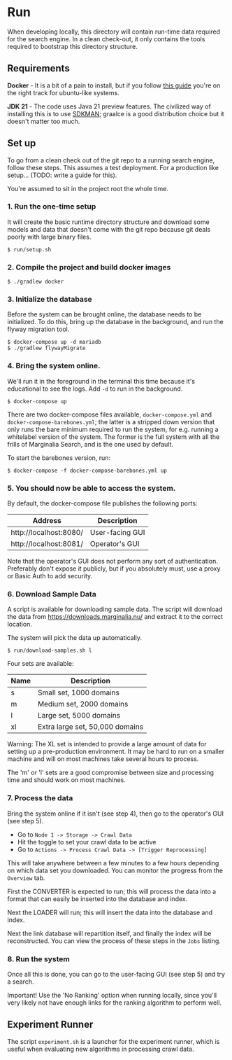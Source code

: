 # Run

When developing locally, this directory will contain run-time data required for
the search engine. In a clean check-out, it only contains the tools required to 
bootstrap this directory structure.

## Requirements

**Docker** - It is a bit of a pain to install, but if you follow
[this guide](https://docs.docker.com/engine/install/ubuntu/#install-using-the-repository) you're on the right track for ubuntu-like systems.

**JDK 21** - The code uses Java 21 preview features. 
The civilized way of installing this is to use [SDKMAN](https://sdkman.io/);
graalce is a good distribution choice but it doesn't matter too much.

## Set up

To go from a clean check out of the git repo to a running search engine,
follow these steps.  This assumes a test deployment.  For a production like
setup... (TODO: write a guide for this).

You're assumed to sit in the project root the whole time.

### 1. Run the one-time setup

It will create the basic runtime directory structure and download some models and 
data that doesn't come with the git repo because git deals poorly with large binary files.

```shell
$ run/setup.sh
```

### 2. Compile the project and build docker images

```shell
$ ./gradlew docker
```

### 3. Initialize the database

Before the system can be brought online, the database needs to be initialized.  To do this,
bring up the database in the background, and run the flyway migration tool.

```shell
$ docker-compose up -d mariadb
$ ./gradlew flywayMigrate
```

### 4. Bring the system online. 

We'll run it in the foreground in the terminal this time because it's educational to see the logs. 
Add `-d` to run in the background.

```shell
$ docker-compose up
```

There are two docker-compose files available, `docker-compose.yml` and `docker-compose-barebones.yml`;
the latter is a stripped down version that only runs the bare minimum required to run the system, for e.g.
running a whitelabel version of the system.  The former is the full system with all the frills of
Marginalia Search, and is the one used by default.

To start the barebones version, run:

```shell
$ docker-compose -f docker-compose-barebones.yml up
```

### 5. You should now be able to access the system.

By default, the docker-compose file publishes the following ports:

| Address                 | Description      |
|-------------------------|------------------|
| http://localhost:8080/ | User-facing GUI  |
| http://localhost:8081/ | Operator's GUI   |

Note that the operator's GUI does not perform any sort of authentication.  
Preferably don't expose it publicly, but if you absolutely must, use a proxy or 
Basic Auth to add security.

### 6. Download Sample Data

A script is available for downloading sample data. The script will download the
data from https://downloads.marginalia.nu/ and extract it to the correct location.

The system will pick the data up automatically.

```shell
$ run/download-samples.sh l
```

Four sets are available:

| Name | Description                     |
|------|---------------------------------|
| s    | Small set, 1000 domains         |
| m    | Medium set, 2000 domains        |
| l    | Large set, 5000 domains         |
| xl   | Extra large set, 50,000 domains |

Warning: The XL set is intended to provide a large amount of data for 
setting up a pre-production environment. It may be hard to run on a smaller
machine and will on most machines take several hours to process.

The 'm' or 'l' sets are a good compromise between size and processing time 
and should work on most machines.

### 7. Process the data

Bring the system online if it isn't (see step 4), then go to the operator's
GUI (see step 5).  

* Go to `Node 1 -> Storage -> Crawl Data`
* Hit the toggle to set your crawl data to be active
* Go to `Actions -> Process Crawl Data -> [Trigger Reprocessing]`

This will take anywhere between a few minutes to a few hours depending on which
data set you downloaded.  You can monitor the progress from the `Overview` tab.

First the CONVERTER is expected to run; this will process the data into a format 
that can easily be inserted into the database and index.

Next the LOADER will run; this will insert the data into the database and index.

Next the link database will repartition itself, and finally the index will be
reconstructed.  You can view the process of these steps in the `Jobs` listing.

### 8. Run the system

Once all this is done, you can go to the user-facing GUI (see step 5) and try
a search.  

Important! Use the 'No Ranking' option when running locally, since you'll very
likely not have enough links for the ranking algorithm to perform well.

## Experiment Runner

The script `experiment.sh` is a launcher for the experiment runner, which is useful when 
evaluating new algorithms in processing crawl data. 
